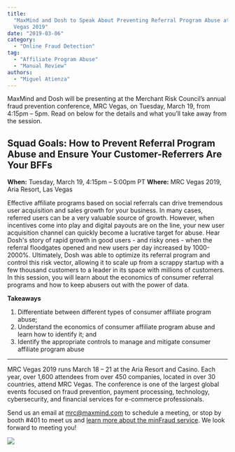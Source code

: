 ```yaml
---
title:
  "MaxMind and Dosh to Speak About Preventing Referral Program Abuse at MRC
  Vegas 2019"
date: "2019-03-06"
category:
  - "Online Fraud Detection"
tag:
  - "Affiliate Program Abuse"
  - "Manual Review"
authors:
  - "Miguel Atienza"
---
```


MaxMind and Dosh will be presenting at the Merchant Risk Council’s annual fraud
prevention conference, MRC Vegas, on Tuesday, March 19, from 4:15pm – 5pm. Read
on below for the details and what you’ll take away from the session.

<!--lint disable maximum-heading-length-->

## Squad Goals: How to Prevent Referral Program Abuse and Ensure Your Customer-Referrers Are Your BFFs

**When:** Tuesday, March 19, 4:15pm – 5:00pm PT **Where:** MRC Vegas 2019, Aria
Resort, Las Vegas

Effective affiliate programs based on social referrals can drive tremendous user
acquisition and sales growth for your business. In many cases, referred users
can be a very valuable source of growth. However, when incentives come into play
and digital payouts are on the line, your new user acquisition channel can
quickly become a lucrative target for abuse. Hear Dosh's story of rapid growth
in good users - and risky ones - when the referral floodgates opened and new
users per day increased by 1000-2000%. Ultimately, Dosh was able to optimize its
referral program and control this risk vector, allowing it to scale up from a
scrappy startup with a few thousand customers to a leader in its space with
millions of customers. In this session, you will learn about the economics of
consumer referral programs and how to keep abusers out with the power of data.

**Takeaways**

<!--lint disable ordered-list-marker-value-->

1. Differentiate between different types of consumer affiliate program abuse;
1. Understand the economics of consumer affiliate program abuse and learn how to
   identify it; and
1. Identify the appropriate controls to manage and mitigate consumer affiliate
   program abuse

---

MRC Vegas 2019 runs March 18 – 21 at the Aria Resort and Casino. Each year, over
1,600 attendees from over 450 companies, located in over 30 countries, attend
MRC Vegas. The conference is one of the largest global events focused on fraud
prevention, payment processing, technology, cybersecurity, and financial
services for e-commerce professionals.

Send us an email at <mrc@maxmind.com> to schedule a meeting, or stop by booth
#401 to meet us and
[learn more about the minFraud service](https://www.maxmind.com/en/solutions/minfraud-services).
We look forward to meeting you!

![](/images/2019/03/brandedimages.php_-1024x205.jpeg)
